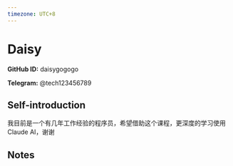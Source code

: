```yaml
---
timezone: UTC+8
---
```


# Daisy

**GitHub ID:** daisygogogo

**Telegram:** @tech123456789

## Self-introduction

我目前是一个有几年工作经验的程序员，希望借助这个课程，更深度的学习使用 Claude AI，谢谢

## Notes

<!-- Content_START -->

<!-- Content_END -->

